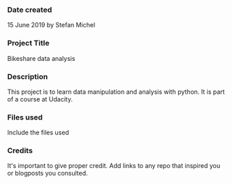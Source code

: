 ### Date created
15 June 2019 by Stefan Michel

### Project Title
Bikeshare data analysis

### Description
This project is to learn data manipulation and analysis with python.
It is part of a course at Udacity.

### Files used
Include the files used

### Credits
It's important to give proper credit. Add links to any repo that inspired you or blogposts you consulted.


